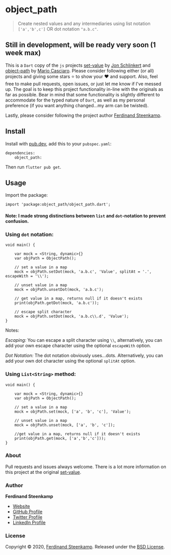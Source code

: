 # object_path

> Create nested values and any intermediaries using list notation `['a','b',c']` OR dot notation `"a.b.c"`.

## Still in development, will be ready very soon (1 week max)

This is a `Dart` copy of the `js` projects [set-value](https://www.npmjs.com/package/set-value) by [Jon Schlinkert](https://github.com/jonschlinkert) and [object-path](https://www.npmjs.com/package/object-path) by [Mario Casciaro](https://github.com/mariocasciaro).
Please consider following either (or all) projects and giving some stars :star: to show your :heart: and support.
Also, feel free to make pull requests, open issues, or just let me know if I've messed up. The goal is to keep this project functionality in-line with the originals as far as possible. Bear in mind that some functionality is slightly different to accommodate for the typed nature of `Dart`, as well as my personal preference (if you want anything changed...my arm can be twisted).


Lastly, please consider following the project author [Ferdinand Steenkamp](https://github.com/Ferdzzzzzzzz/).

## Install
Install with [pub.dev](https://pub.dev/), add this to your `pubspec.yaml`:

    dependencies:
        object_path:
Then run `flutter pub get`.

## Usage

Import the package:
    
    import 'package:object_path/object_path.dart';

#### Note: I made strong distinctions between `list` and `dot`-notation to prevent confusion.

### Using `dot` notation:
    
    void main() {
        
        var mock = <String, dynamic>{}
        var objPath = ObjectPath();
        
        // set a value in a map
        mock = objPath.setDot(mock, 'a.b.c', 'Value', splitAt = '.', escapeWith = '\\');
        
        // unset value in a map
        mock = objPath.unsetDot(mock, 'a.b.c');
        
        // get value in a map, returns null if it doesn't exists
        print(objPath.getDot(mock, 'a.b.c'));

        // escape split character
        mock = objPath.setDot(mock, 'a.b.c\\.d', 'Value');
    }

Notes:

*Escaping:* You can escape a split character using `\\`, alternatively, you can add your own escape character using the optional `escapeWith` option.

*Dot Notation:* The dot notation obviously uses...dots. Alternatively, you can add your own dot character using the optional `splitAt` option.

### Using `List<String>` method:
    
    void main() {
        
        var mock = <String, dynamic>{}
        var objPath = ObjectPath();
        
        // set a value in a map
        mock = objPath.set(mock, ['a', 'b', 'c'], 'Value');
        
        // unset value in a map
        mock = objPath.unset(mock, ['a', 'b', 'c']);
        
        //get value in a map, returns null if it doesn't exists
        print(objPath.get(mock, ['a','b','c']));
    }



### About

Pull requests and issues always welcome. There is a lot more information on this project at the original [set-value](https://www.npmjs.com/package/set-value). 

### Author

**Ferdinand Steenkamp**

* [Website](https://ferdzz.com)
* [GitHub Profile](https://github.com/Ferdzzzzzzzz)
* [Twitter Profile](https://twitter.com/therealferdz)
* [LinkedIn Profile](https://www.linkedin.com/in/ferdinand-steenkamp-552335181/)



### License

Copyright © 2020, [Ferdinand Steenkamp](https://github.com/Ferdzzzzzzzz).
Released under the [BSD License](LICENSE).



